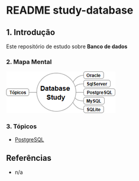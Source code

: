 # README study-database

## 1. Introdução ##

Este repositório de estudo sobre **Banco de dados**


### 2. Mapa Mental

![Mapa Mental](doc/images/MindMap%20-%20DatabaseStudy.png) 


### 3. Tópicos

* [PostgreSQL](./postgresql/README.md)


## Referências ##

* n/a